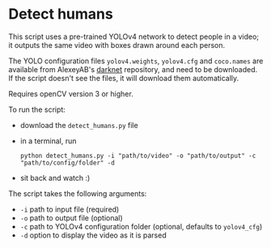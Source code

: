 # Detect humans

This script uses a pre-trained YOLOv4 network to detect people in a video; it outputs the same video with boxes drawn around each person. 

The YOLO configuration files `yolov4.weights`, `yolov4.cfg` and `coco.names` are available from AlexeyAB's [darknet](https://github.com/AlexeyAB/darknet) repository, and need to be downloaded.
If the script doesn't see the files, it will download them automatically.

Requires openCV version 3 or higher.



To run the script:

- download the `detect_humans.py` file

- in a terminal, run 

  ```python detect_humans.py -i "path/to/video" -o "path/to/output" -c "path/to/config/folder" -d```

- sit back and watch :)

The script takes the following arguments:
 - `-i` path to input file (required)
 - `-o` path to output file (optional)
 - `-c` path to YOLOv4 configuration folder (optional, defaults to `yolov4_cfg`)
 - `-d` option to display the video as it is parsed

  